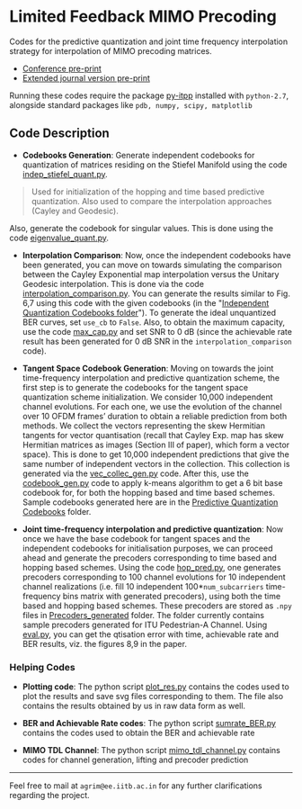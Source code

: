 # Limited Feedback MIMO Precoding

Codes for the predictive quantization and joint time frequency interpolation strategy for interpolation of MIMO precoding matrices. 

* [Conference pre-print](./Manuscripts/conf_vs.pdf)
* [Extended journal version pre-print](./Manuscripts/journal_vs.pdf)

Running these codes require the package [py-itpp](https://github.com/vidits-kth/py-itpp) installed with `python-2.7`, alongside standard packages like `pdb, numpy, scipy, matplotlib`


## Code Description

* **Codebooks Generation**: Generate independent codebooks for quantization of matrices residing on the Stiefel Manifold using the code [indep\_stiefel\_quant.py](./indep_stiefel_quant.py). 
> Used for initialization of the hopping and time based predictive quantization. Also used to compare the interpolation approaches (Cayley and Geodesic). 

 Also, generate the codebook for singular values. This is done using the code [eigenvalue\_quant.py](./eigenvalue_quant.py). 

* **Interpolation Comparison**: Now, once the independent codebooks have been generated, you can move on towards simulating the comparison between the Cayley Exponential map interpolation versus the Unitary Geodesic interpolation. This is done via the code [interpolation\_comparison.py](./interpolation\_comparison.py). You can generate the results similar to Fig. 6,7 using this code with the given codebooks (in the "[Independent Quantization Codebooks folder](./Codebooks/Independent_qt)"). To generate the ideal unquantized BER curves, set `use_cb` to `False`. Also, to obtain the maximum capacity, use the code [max\_cap.py](./max_cap.py) and set SNR to 0 dB (since the achievable rate result has been generated for 0 dB SNR in the `interpolation_comparison` code).

* **Tangent Space Codebook Generation**: Moving on towards the joint time-frequency interpolation and predictive quantization scheme, the first step is to generate the codebooks for the tangent space quantization scheme initialization.
 We consider 10,000 independent channel  evolutions. For each one, we use the evolution of the channel over 10 OFDM frames’ duration to obtain a reliable prediction from both methods. We collect the vectors representing the skew Hermitian tangents for vector 
 quantisation (recall that Cayley Exp. map has skew Hermitian matrices as images 
 (Section III of paper), which form a vector space). This is done to get 10,000 independent predictions that give the same number of independent vectors in the collection. This collection is generated via the [vec\_collec_gen.py](./vec_collec_gen.py) code. After this, use the [codebook\_gen.py](./codebook_gen.py) code to apply k-means algorithm to get a 6 bit base codebook for, for both the hopping based and time based schemes. Sample codebooks generated here are in the [Predictive Quantization Codebooks](./Codebooks/Pred_qt) folder.

* **Joint time-frequency interpolation and predictive quantization**: Now once we have the base codebook for tangent spaces and the independent codebooks for initialisation purposes, we can proceed ahead and generate the precoders corresponding to time based and hopping based schemes. Using the code [hop\_pred.py](./hop_pred.py), one generates precoders corresponding to 100 channel evolutions for 10 independent channel realizations (i.e. fill 10 independent 100*`num_subcarriers` time-frequency bins matrix with generated precoders), using both the time based and hopping based schemes. These precoders are stored as `.npy` files in [Precoders\_generated](./Precoders_generated) folder. The folder currently contains sample precoders generated for ITU Pedestrian-A Channel. Using [eval.py](./eval.py), you can get the qtisation error with time, achievable rate and BER results, viz. the figures 8,9 in the paper.

### Helping Codes

* **Plotting code**: The python script [plot\_res.py](./plot_res.py) contains the codes used to plot the results and save svg files corresponding to them. The file also contains the results obtained by us in raw data form as well. 

* **BER and Achievable Rate codes**: The python script [sumrate\_BER.py](./sumrate_BER.py) contains the codes used to obtain the BER and achievable rate

* **MIMO TDL Channel**: The python script [mimo\_tdl\_channel.py](./mimo_tdl_channel.py) contains codes for channel generation, lifting and precoder prediction

---

Feel free to mail at `agrim@ee.iitb.ac.in` for any further clarifications regarding the project. 
